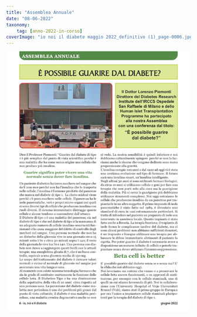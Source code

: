 ```yaml
---
title: "Assemblea Annuale"
date: "08-06-2022"
taxonomy: 
    tag: [anno-2022-in-corso]
coverImage: "io noi il diabete maggio 2022_definitivo (1)_page-0006.jpg"
---
```


![assemblea 2022](images/io%20noi%20il%20diabete%20maggio%202022_definitivo%20(1)_page-0006.jpg)
